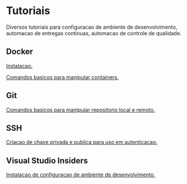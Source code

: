 # Tutoriais
Diversos tutoriais para configuracao de ambiente de desenvolvimento, automacao de entregas continuas, automacao de controle de qualidade.

## Docker

[Instalacao.][docker-instalacao]

[Comandos basicos para manipular containers.][docker-comandos]

## Git

[Comandos basicos para manipular repositorio local e remoto.][git-comandos]


## SSH

[Criacao de chave privada e publica para uso em autenticacao.][ssh-instalacao]


## Visual Studio Insiders

[Instalacao de configuracao de ambiente de desenvolvimento.][vscode-insiders-instalacao]


   [docker-instalacao]: <https://github.com/dmstole/tutoriais/blob/master/%5Bambiente%5D%5Bdocker%5D-instalacao-docker-compose.md>
   [docker-comandos]: <https://github.com/dmstole/tutoriais/blob/master/%5Bambiente%5D%5Bdocker%5D-comandos.md>
   [git-comandos]: <https://github.com/dmstole/tutoriais/blob/master/%5Bambiente%5D%5Bgit%5D-comandos.md>
   [ssh-instalacao]: <https://github.com/dmstole/tutoriais/blob/master/%5Bambiente%5D%5Bssh%5D-configuracao-autenticacao.md>
   [vscode-insiders-instalacao]: <https://github.com/dmstole/tutoriais/blob/master/%5Bambiente%5D%5Bvscode-insiders%5D-instalacao.md>
